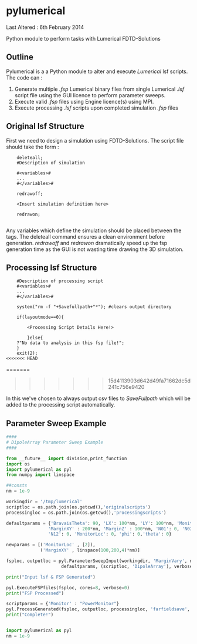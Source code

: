 pylumerical
===========

Last Altered : 6th February 2014

Python module to perform tasks with Lumerical FDTD-Solutions

Outline
-------

Pylumerical is a a Python module to alter and execute _Lumerical_ lsf scripts. The code can :

1. Generate multiple _.fsp_ Lumerical binary files from single Lumerical _.lsf_ script file using the GUI licence to perform parameter sweeps.
2. Execute valid _.fsp_ files using Engine licence(s) using MPI.
3. Execute processing _.lsf_ scripts upon completed simulation _.fsp_ files

Original lsf Structure
----------------------
First we need to design a simulation using FDTD-Solutions. The script file should take the form :

```
    deleteall;
    #Description of simulation
    
    #<variables>#
    ...
    #</variables>#
    
    redrawoff;
    
    <Insert simulation definition here>
    
    redrawon;
    
```
Any variables which define the simulation should be placed between the tags. The deleteall command ensures a clean environment before generation. _redrawoff_ and _redrawon_ dramatically speed up the fsp generation time as the GUI is not wasting time drawing the 3D simulation.

Processing lsf Structure
------------------------

```
    #Description of processing script
    #<variables>#
    ...
    #</variables>#

    system("rm -f "+Savefullpath+"*"); #clears output directory

    if(layoutmode==0){

        <Processing Script Details Here!>

        }else{
    ?"No data to analysis in this fsp file!";
    }
    exit(2);
<<<<<<< HEAD
```
=======
>>>>>>> 15d4113903d642d49fa71662dc5d241c756e9420

In this we've chosen to always output csv files to _SaveFullpath_ which will be added to the processing script automatically.


Parameter Sweep Example
-----------------------

```python
####
# DipoleArray Parameter Sweep Example
####

from __future__ import division,print_function
import os
import pylumerical as pyl
from numpy import linspace

##consts
nm = 1e-9

workingdir = '/tmp/lumerical'
scriptloc = os.path.join(os.getcwd(),'originalscripts')
processingloc = os.path.join(os.getcwd(),'processingscripts')

defaultparams = {'BravaisTheta': 90, 'LX': 100*nm, 'LY': 100*nm, 'MonitorMargin': 2*nm,
                'MarginXY' : 200*nm, 'MarginZ' : 100*nm, 'N01': 0, 'N02': 0, 'N11': 0, 
                'N12': 0, 'MonitorLoc': 0, 'phi': 0,'theta': 0}

newparams = [('MonitorLoc' , [2]),
             ('MarginXY' , linspace(100,200,4)*nm)]

fsploc, outputloc = pyl.ParameterSweepInput(workingdir, 'MarginVary', newparams,
                     defaultparams, (scriptloc, 'DipoleArray'), verbose=0)

print("Input lsf & FSP Generated")

pyl.ExecuteFSPfiles(fsploc, cores=8, verbose=0)
print("FSP Processed")

scriptparams = {'Monitor' : "PowerMonitor"}
pyl.ProcessGenerated(fsploc, outputloc, processingloc, 'farfieldsave', scriptparams, verbose=1)
print("Complete!")


import pylumerical as pyl
nm = 1e-9
```
